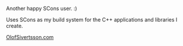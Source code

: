 
Another happy SCons user. :) 

Uses SCons as my build system for the C++ applications and libraries I create. 

[OlofSivertsson.com](http://www.olofsivertsson.com) 
